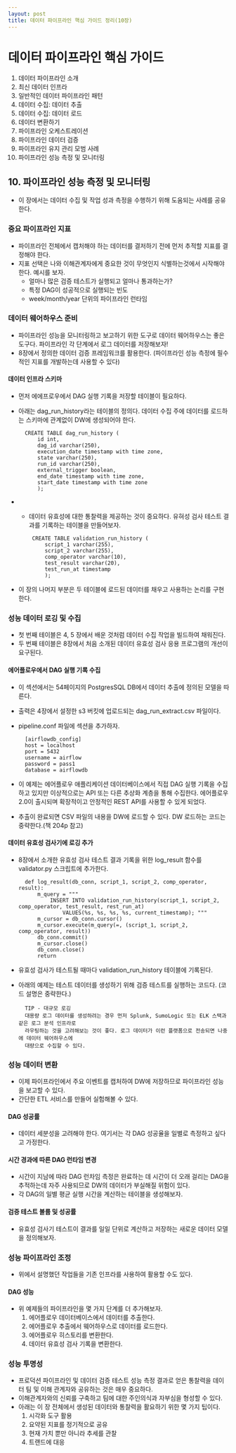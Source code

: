 ```yaml
---
layout: post
title: 데이터 파이프라인 핵심 가이드 정리(10장) 
---
```


#  데이터 파이프라인 핵심 가이드

01. 데이터 파이프라인 소개
02. 최신 데이터 인프라
03. 일반적인 데이터 파이프라인 패턴
04. 데이터 수집: 데이터 추출
05. 데이터 수집: 데이터 로드
06. 데이터 변환하기
07. 파이프라인 오케스트레이션
08. 파이프라인 데이터 검증
09. 파이프라인 유지 관리 모범 사례
10.  파이프라인 성능 측정 및 모니터링 


## 10. 파이프라인 성능 측정 및 모니터링
* 이 장에서는 데이터 수집 및 작업 성과 측정을 수행하기 위해 도움되는 사례를 공유한다.

### 중요 파이프라인 지표
* 파이프라인 전체에서 캡처해야 하는 데이터를 결저하기 전에 먼저 추적할 지표를 결정해야 한다.
* 지표 선택은 나와 이해관계자에게 중요한 것이 무엇인지 식별하는것에서 시작해야 한다. 예시를 보자.
	* 얼마나 많은 검증 테스트가 실행되고 얼마나 통과하는가?
	* 특정 DAG이 성공적으로 실행되는 빈도
	* week/month/year 단위의 파이프라인 런타임

### 데이터 웨어하우스 준비
* 파이프라인 성능을 모니터링하고 보고하기 위한 도구로 데이터 웨어하우스는 좋은 도구다. 파이프라인 각 단계에서 로그 데이터를 저장해보자!
* 8장에서 정의한 데이터 검증 프레임워크를 활용한다. (파이프라인 성능 측정에 필수적인 지표를 개발하는데 사용할 수 있다)

#### 데이터 인프라 스키마
* 먼저 에에프로우에서 DAG 실행 기록을 저장할 테이블이 필요하다. 
* 아래는 dag_run_history라는 테이블의 정의다. 데이터 수집 주에 데이터를 로드하는 스키마에 관계없이 DW에 생성되어야 한다.

		CREATE TABLE dag_run_history (
			id int,
			dag_id varchar(250),
			execution_date timestamp with time zone,
			state varchar(250),
			run_id varchar(250),
			external_trigger boolean,
			end_date timestamp with time zone,
			start_date timestamp with time zone
			);

* + 데이터 유효성에 대한 통찰력을 제공하는 것이 중요하다. 유혀성 검사 테스트 결과를 기록하는 테이블을 만들어보자.

		 CREATE TABLE validation_run_history (
			 script_1 varchar(255),
			 script_2 varchar(255),
			 comp_operator varchar(10),
			 test_result varchar(20),
			 test_run_at timestamp
			 );
* 이 장의 나머지 부분은 두 테이블에 로드된 데이터를 채우고 사용하는 논리를 구현한다.

### 성능 데이터 로깅 및 수집
* 첫 번째 테이블은 4, 5 장에서 배운 것처럼 데이터 수집 작업을 빌드하여 채워진다.
* 두 번째 테이블은 8장에서 처음 소개된 데이터 유효성 검사 응용 프로그램의 개선이 요구된다.

#### 에어플로우에서 DAG 실행 기록 수집
* 이 섹션에서는 54페이지의 PostgresSQL DB에서 데이터 추출에 정의된 모델을 따른다.
* 출력은 4장에서 설정한 s3 버킷에 업로드되는 dag_run_extract.csv 파일이다.
* pipeline.conf 파일에 섹션을 추가하자.

		[airflowdb_config]
		host = localhost
		port = 5432
		username = airflow
		password = pass1
		database = airflowdb

* 이 예제는 에어플로우 애플리케이션 데이터베이스에서 직접 DAG 실행 기록을 수집하고 있지만 이상적으로는 API 또는 다른 추상화 계층을 통해 수집한다. 에어플로우 2.0이 출시되며 확장적이고 안정적인 REST API를 사용할 수 있게 되었다. 

<script src="https://gist.github.com/JeremyShin/ffe8cbd662bc83bd48c870088d881b6e.js"></script>

* 추출이 완료되면 CSV 파일의 내용을 DW에 로드할 수 있다. DW 로드하는 코드는 중략한다.(책 204p 참고)


#### 데이터 유효성 검사기에 로깅 추가
* 8장에서 소개한 유효성 검사 테스트 결과 기록을 위한 log_result 함수를 validator.py 스크립트에 추가한다.

		def log_result(db_conn, script_1, script_2, comp_operator, result):
			m_query = """
				INSERT INTO validation_run_history(script_1, script_2, comp_operator, test_result, rest_run_at)
					VALUES(%s, %s, %s, %s, current_timestamp); """
			m_cursor = db_conn.cursor()
			m_cursor.execute(m_query(=, (script_1, script_2, comp_operator, result))
			db_conn.commit()
			m_cursor.close()
			db_conn.close()
			return

* 유효성 검사가 테스트될 때마다 validation_run_history 테이블에 기록된다.
* 아래의 예제는 테스트 데이터를 생성하기 위해 검증 테스트를 실행하는 코드다. (코드 설명은 중략한다.)

		TIP - 대규모 로깅
		대용량 로그 데이터를 생성하려는 경우 먼저 Splunk, SumoLogic 또는 ELK 스택과 같은 로그 분석 인프라로 
		라우팅하는 것을 고려해보는 것이 좋다. 로그 데이터가 이런 플랫폼으로 전송되면 나중에 데이터 웨어하우스에 
		대량으로 수집할 수 있다.

### 성능 데이터 변환
* 이제 파이프라인에서 주요 이벤트를 캡처하여 DW에 저장하므로 파이프라인 성능을 보고할 수 있다.
* 간단한 ETL 서비스를 만들어 실험해볼 수 있다.

#### DAG 성공률
* 데이터 세분성을 고려해야 한다. 여기서는 각 DAG 성공율을 일별로 측정하고 싶다고 가정한다.

#### 시간 경과에 따른 DAG 런타임 변경
* 시간이 지남에 따라 DAG 런차임 측정은 완료하는 데 시간이 더 오래 걸리는 DAG을 추적하는데 자주 사용되므로 DW의 데이터가 부실해질 위험이 있다. 
* 각 DAG의 일별 평균 실행 시간을 계산하는 테이블을 생성해보자.

#### 검증 테스트 볼륨 및 성공률
* 유효성 검사기 테스트이 결과를 일일 단위로 계산하고 저장하는 새로운 데이터 모델을 정의해보자.

### 성능 파이프라인 조정
* 위에서 설명했던 작업들을 기존 인프라를 사용하여 활용할 수도 있다.

#### DAG 성능
* 위 예제들의 파이프라인을 몇 가지 단계를 더 추가해보자.
	1. 에어플로우 데이터베이스에서 데이터를 추출한다.
	2. 에어플로우 추출에서 웨어하우스로 데이터를 로드한다.
	3. 에어플로우 히스토리를 변환한다.
	4. 데이터 유효성 검사 기록을 변환한다.

### 성능 투명성
* 프로덕션 파이프라인 및 데이터 검증 테스트 성능 측정 결과로 얻은 통찰력을 데이터 팀 및 이해 관계자와 공유하는 것은 매우 중요하다.
* 이해관계자와의 신뢰를 구축하고 팀에 대한 주인의식과 자부심을 형성할 수 있다.
* 아래는 이 장 전체에서 생성된 데이터와 통찰력을 활요하기 위한 몇 가지 팁이다.
	1. 시각화 도구 활용
	2. 요약된 지표를 정기적으로 공유
	3. 현재 가치 뿐만 아니라 추세를 관찰
	4. 트랜드에 대응

